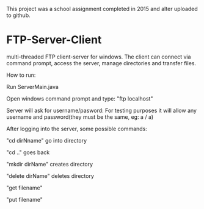 This project was a school assignment completed in 2015 and alter uploaded to github. 

# FTP-Server-Client

multi-threaded FTP client-server for windows. The client can connect via command prompt, access the server, manage directories
and transfer files. 

How to run:

Run ServerMain.java

Open windows command prompt and type: "ftp localhost"

Server will ask for username/pasword: For testing purposes it will allow any username and password(they must be the same, eg: a / a)

After logging into the server, some possible commands:

 "cd dirNname" go into directory
 
 "cd .." goes back
 
 "mkdir dirName" creates directory
 
 "delete dirName" deletes directory
 
 "get filename"
 
 "put filename"
